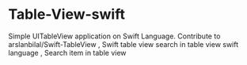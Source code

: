 # Table-View-swift


Simple UITableView application on Swift Language. Contribute to arslanbilal/Swift-TableView ,
Swift table view search in table view swift language ,
Search item in table view 

